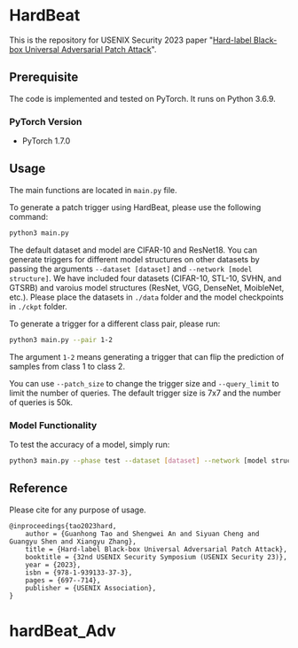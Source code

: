 # HardBeat
This is the repository for USENIX Security 2023 paper "[Hard-label Black-box Universal Adversarial Patch Attack](https://www.cs.purdue.edu/homes/taog/docs/Security23_Tao.pdf)".

## Prerequisite

The code is implemented and tested on PyTorch. It runs on Python 3.6.9.

### PyTorch Version

* PyTorch 1.7.0

## Usage

The main functions are located in `main.py` file.

To generate a patch trigger using HardBeat, please use the following command:

   ```bash
   python3 main.py
   ```

The default dataset and model are CIFAR-10 and ResNet18. You can generate triggers for different model structures on other datasets by passing the arguments `--dataset [dataset]` and `--network [model structure]`. We have included four datasets (CIFAR-10, STL-10, SVHN, and GTSRB) and varoius model structures (ResNet, VGG, DenseNet, MoibleNet, etc.). Please place the datasets in `./data` folder and the model checkpoints in `./ckpt` folder.

To generate a trigger for a different class pair, please run:

   ```bash
   python3 main.py --pair 1-2
   ```

The argument `1-2` means generating a trigger that can flip the prediction of samples from class 1 to class 2.

You can use `--patch_size` to change the trigger size and `--query_limit` to limit the number of queries. The default trigger size is 7x7 and the number of queries is 50k.

### Model Functionality

To test the accuracy of a model, simply run:

   ```bash
   python3 main.py --phase test --dataset [dataset] --network [model structure]
   ```

## Reference

Please cite for any purpose of usage.

```
@inproceedings{tao2023hard,
    author = {Guanhong Tao and Shengwei An and Siyuan Cheng and Guangyu Shen and Xiangyu Zhang},
    title = {Hard-label Black-box Universal Adversarial Patch Attack},
    booktitle = {32nd USENIX Security Symposium (USENIX Security 23)},
    year = {2023},
    isbn = {978-1-939133-37-3},
    pages = {697--714},
    publisher = {USENIX Association},
}
```
# hardBeat_Adv
